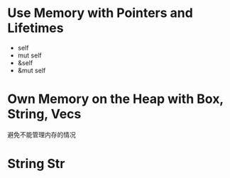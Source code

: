 # Use Memory with Pointers and Lifetimes

- self
- mut self
- &self
- &mut self

# Own Memory on the Heap with Box, String, Vecs

避免不能管理内存的情况

# String Str

